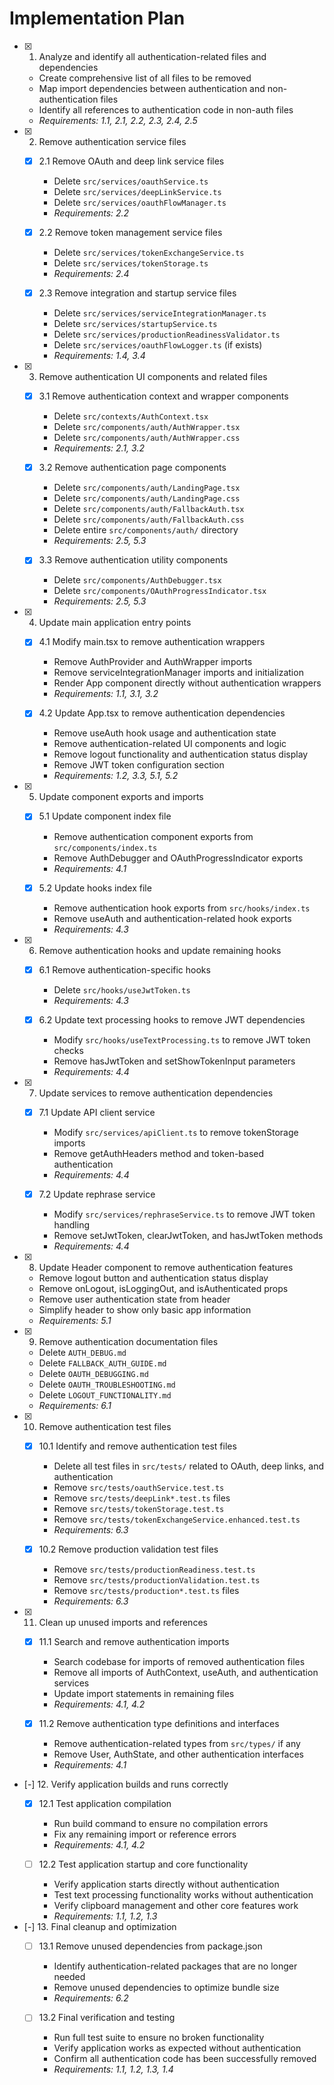 # Implementation Plan

- [x] 1. Analyze and identify all authentication-related files and dependencies
  - Create comprehensive list of all files to be removed
  - Map import dependencies between authentication and non-authentication files
  - Identify all references to authentication code in non-auth files
  - _Requirements: 1.1, 2.1, 2.2, 2.3, 2.4, 2.5_

- [x] 2. Remove authentication service files
  - [x] 2.1 Remove OAuth and deep link service files
    - Delete `src/services/oauthService.ts`
    - Delete `src/services/deepLinkService.ts`
    - Delete `src/services/oauthFlowManager.ts`
    - _Requirements: 2.2_

  - [x] 2.2 Remove token management service files
    - Delete `src/services/tokenExchangeService.ts`
    - Delete `src/services/tokenStorage.ts`
    - _Requirements: 2.4_

  - [x] 2.3 Remove integration and startup service files
    - Delete `src/services/serviceIntegrationManager.ts`
    - Delete `src/services/startupService.ts`
    - Delete `src/services/productionReadinessValidator.ts`
    - Delete `src/services/oauthFlowLogger.ts` (if exists)
    - _Requirements: 1.4, 3.4_

- [x] 3. Remove authentication UI components and related files
  - [x] 3.1 Remove authentication context and wrapper components
    - Delete `src/contexts/AuthContext.tsx`
    - Delete `src/components/auth/AuthWrapper.tsx`
    - Delete `src/components/auth/AuthWrapper.css`
    - _Requirements: 2.1, 3.2_

  - [x] 3.2 Remove authentication page components
    - Delete `src/components/auth/LandingPage.tsx`
    - Delete `src/components/auth/LandingPage.css`
    - Delete `src/components/auth/FallbackAuth.tsx`
    - Delete `src/components/auth/FallbackAuth.css`
    - Delete entire `src/components/auth/` directory
    - _Requirements: 2.5, 5.3_

  - [x] 3.3 Remove authentication utility components
    - Delete `src/components/AuthDebugger.tsx`
    - Delete `src/components/OAuthProgressIndicator.tsx`
    - _Requirements: 2.5, 5.3_

- [x] 4. Update main application entry points
  - [x] 4.1 Modify main.tsx to remove authentication wrappers
    - Remove AuthProvider and AuthWrapper imports
    - Remove serviceIntegrationManager imports and initialization
    - Render App component directly without authentication wrappers
    - _Requirements: 1.1, 3.1, 3.2_

  - [x] 4.2 Update App.tsx to remove authentication dependencies
    - Remove useAuth hook usage and authentication state
    - Remove authentication-related UI components and logic
    - Remove logout functionality and authentication status display
    - Remove JWT token configuration section
    - _Requirements: 1.2, 3.3, 5.1, 5.2_

- [x] 5. Update component exports and imports
  - [x] 5.1 Update component index file
    - Remove authentication component exports from `src/components/index.ts`
    - Remove AuthDebugger and OAuthProgressIndicator exports
    - _Requirements: 4.1_

  - [x] 5.2 Update hooks index file
    - Remove authentication hook exports from `src/hooks/index.ts`
    - Remove useAuth and authentication-related hook exports
    - _Requirements: 4.3_

- [x] 6. Remove authentication hooks and update remaining hooks
  - [x] 6.1 Remove authentication-specific hooks
    - Delete `src/hooks/useJwtToken.ts`
    - _Requirements: 4.3_

  - [x] 6.2 Update text processing hooks to remove JWT dependencies
    - Modify `src/hooks/useTextProcessing.ts` to remove JWT token checks
    - Remove hasJwtToken and setShowTokenInput parameters
    - _Requirements: 4.4_

- [x] 7. Update services to remove authentication dependencies
  - [x] 7.1 Update API client service
    - Modify `src/services/apiClient.ts` to remove tokenStorage imports
    - Remove getAuthHeaders method and token-based authentication
    - _Requirements: 4.4_

  - [x] 7.2 Update rephrase service
    - Modify `src/services/rephraseService.ts` to remove JWT token handling
    - Remove setJwtToken, clearJwtToken, and hasJwtToken methods
    - _Requirements: 4.4_

- [x] 8. Update Header component to remove authentication features
  - Remove logout button and authentication status display
  - Remove onLogout, isLoggingOut, and isAuthenticated props
  - Remove user authentication state from header
  - Simplify header to show only basic app information
  - _Requirements: 5.1_

- [x] 9. Remove authentication documentation files
  - Delete `AUTH_DEBUG.md`
  - Delete `FALLBACK_AUTH_GUIDE.md`
  - Delete `OAUTH_DEBUGGING.md`
  - Delete `OAUTH_TROUBLESHOOTING.md`
  - Delete `LOGOUT_FUNCTIONALITY.md`
  - _Requirements: 6.1_

- [x] 10. Remove authentication test files
  - [x] 10.1 Identify and remove authentication test files
    - Delete all test files in `src/tests/` related to OAuth, deep links, and authentication
    - Remove `src/tests/oauthService.test.ts`
    - Remove `src/tests/deepLink*.test.ts` files
    - Remove `src/tests/tokenStorage.test.ts`
    - Remove `src/tests/tokenExchangeService.enhanced.test.ts`
    - _Requirements: 6.3_

  - [x] 10.2 Remove production validation test files
    - Remove `src/tests/productionReadiness.test.ts`
    - Remove `src/tests/productionValidation.test.ts`
    - Remove `src/tests/production*.test.ts` files
    - _Requirements: 6.3_

- [x] 11. Clean up unused imports and references
  - [x] 11.1 Search and remove authentication imports
    - Search codebase for imports of removed authentication files
    - Remove all imports of AuthContext, useAuth, and authentication services
    - Update import statements in remaining files
    - _Requirements: 4.1, 4.2_

  - [x] 11.2 Remove authentication type definitions and interfaces
    - Remove authentication-related types from `src/types/` if any
    - Remove User, AuthState, and other authentication interfaces
    - _Requirements: 4.1_

- [-] 12. Verify application builds and runs correctly
  - [x] 12.1 Test application compilation
    - Run build command to ensure no compilation errors
    - Fix any remaining import or reference errors
    - _Requirements: 4.1, 4.2_

  - [ ] 12.2 Test application startup and core functionality
    - Verify application starts directly without authentication
    - Test text processing functionality works without authentication
    - Verify clipboard management and other core features work
    - _Requirements: 1.1, 1.2, 1.3_

- [-] 13. Final cleanup and optimization
  - [ ] 13.1 Remove unused dependencies from package.json
    - Identify authentication-related packages that are no longer needed
    - Remove unused dependencies to optimize bundle size
    - _Requirements: 6.2_

  - [ ] 13.2 Final verification and testing
    - Run full test suite to ensure no broken functionality
    - Verify application works as expected without authentication
    - Confirm all authentication code has been successfully removed
    - _Requirements: 1.1, 1.2, 1.3, 1.4_